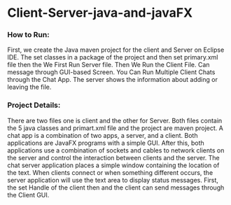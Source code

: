# Client-Server-java-and-javaFX

<h3>How to Run:</h3> First, we create the Java maven project for the client and Server on Eclipse IDE. The set classes in a package of the project and then set primary.xml file then the We First Run Server file. Then We Run the Client File. Can message through GUI-based Screen. You Can Run Multiple Client Chats through the Chat App. The server shows the information about adding or leaving the file.

<h3>Project Details:</h3> There are two files one is client and the other for Server. Both files contain the 5 java classes and primart.xml file and the project are maven project. A chat app is a combination of two apps, a server, and a client. Both applications are JavaFX programs with a simple GUI. After this, both applications use a combination of sockets and cables to network clients on the server and control the interaction between clients and the server. The chat server application places a simple window containing the location of the text. When clients connect or when something different occurs, the server application will use the text area to display status messages. First, the set Handle of the client then and the client can send messages through the Client GUI. 


